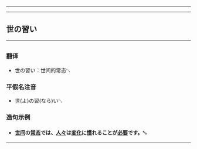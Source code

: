 # 
___
___
## 世の習い
___
## 
### 翻译
- 世の習い：世间的常态␃

### 平假名注音
- 世(よ)の習(なら)い␃

### 造句示例
- #### [世间](https://zh.wikipedia.org/wiki/世间)の[常态](https://zh.wikipedia.org/wiki/常态)では、[人々](https://zh.wikipedia.org/wiki/人々)は[変化](https://zh.wikipedia.org/wiki/変化)に[慣](https://zh.wikipedia.org/wiki/慣)れることが[必要](https://zh.wikipedia.org/wiki/必要)です。␃
___

